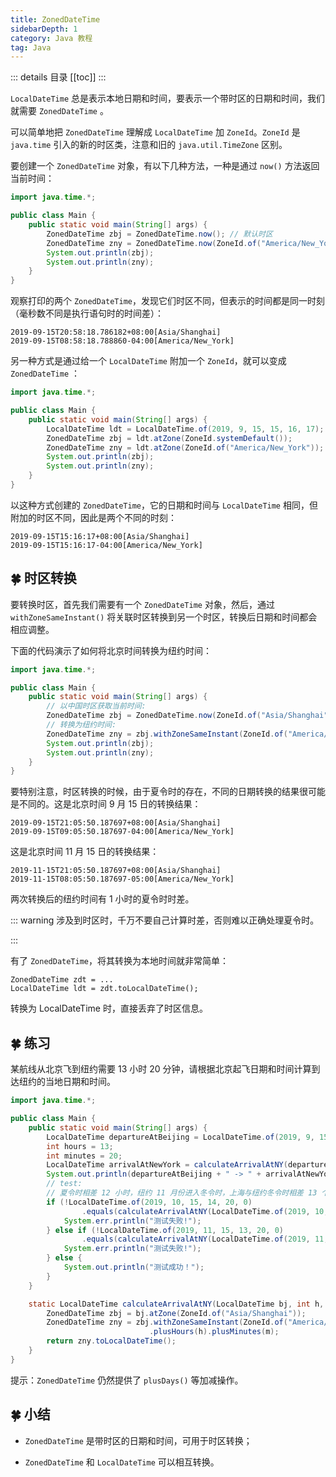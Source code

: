```yaml
---
title: ZonedDateTime
sidebarDepth: 1
category: Java 教程
tag: Java
---
```


::: details 目录
[[toc]]
:::

`LocalDateTime` 总是表示本地日期和时间，要表示一个带时区的日期和时间，我们就需要 `ZonedDateTime` 。

可以简单地把 `ZonedDateTime` 理解成 `LocalDateTime` 加 `ZoneId`。`ZoneId` 是 `java.time` 引入的新的时区类，注意和旧的 `java.util.TimeZone` 区别。

要创建一个 `ZonedDateTime` 对象，有以下几种方法，一种是通过 `now()` 方法返回当前时间：

```java
import java.time.*;

public class Main {
    public static void main(String[] args) {
        ZonedDateTime zbj = ZonedDateTime.now(); // 默认时区
        ZonedDateTime zny = ZonedDateTime.now(ZoneId.of("America/New_York")); // 用指定时区获取当前时间
        System.out.println(zbj);
        System.out.println(zny);
    }
}
```

观察打印的两个 `ZonedDateTime`，发现它们时区不同，但表示的时间都是同一时刻（毫秒数不同是执行语句时的时间差）：

```
2019-09-15T20:58:18.786182+08:00[Asia/Shanghai]
2019-09-15T08:58:18.788860-04:00[America/New_York]
```

另一种方式是通过给一个 `LocalDateTime` 附加一个 `ZoneId`，就可以变成 `ZonedDateTime` ：

```java
import java.time.*;

public class Main {
    public static void main(String[] args) {
        LocalDateTime ldt = LocalDateTime.of(2019, 9, 15, 15, 16, 17);
        ZonedDateTime zbj = ldt.atZone(ZoneId.systemDefault());
        ZonedDateTime zny = ldt.atZone(ZoneId.of("America/New_York"));
        System.out.println(zbj);
        System.out.println(zny);
    }
}
```

以这种方式创建的 `ZonedDateTime`，它的日期和时间与 `LocalDateTime` 相同，但附加的时区不同，因此是两个不同的时刻：

```
2019-09-15T15:16:17+08:00[Asia/Shanghai]
2019-09-15T15:16:17-04:00[America/New_York]
```

## 🍀 时区转换

要转换时区，首先我们需要有一个 `ZonedDateTime` 对象，然后，通过 `withZoneSameInstant()` 将关联时区转换到另一个时区，转换后日期和时间都会相应调整。

下面的代码演示了如何将北京时间转换为纽约时间：

```java
import java.time.*;

public class Main {
    public static void main(String[] args) {
        // 以中国时区获取当前时间:
        ZonedDateTime zbj = ZonedDateTime.now(ZoneId.of("Asia/Shanghai"));
        // 转换为纽约时间:
        ZonedDateTime zny = zbj.withZoneSameInstant(ZoneId.of("America/New_York"));
        System.out.println(zbj);
        System.out.println(zny);
    }
}
```

要特别注意，时区转换的时候，由于夏令时的存在，不同的日期转换的结果很可能是不同的。这是北京时间 9 月 15 日的转换结果：

```
2019-09-15T21:05:50.187697+08:00[Asia/Shanghai]
2019-09-15T09:05:50.187697-04:00[America/New_York]
```

这是北京时间 11 月 15 日的转换结果：

```
2019-11-15T21:05:50.187697+08:00[Asia/Shanghai]
2019-11-15T08:05:50.187697-05:00[America/New_York]
```

两次转换后的纽约时间有 1 小时的夏令时时差。

::: warning
涉及到时区时，千万不要自己计算时差，否则难以正确处理夏令时。

:::

有了 `ZonedDateTime`，将其转换为本地时间就非常简单：

```
ZonedDateTime zdt = ...
LocalDateTime ldt = zdt.toLocalDateTime();
```

转换为 LocalDateTime 时，直接丢弃了时区信息。

## 🍀 练习

某航线从北京飞到纽约需要 13 小时 20 分钟，请根据北京起飞日期和时间计算到达纽约的当地日期和时间。

```java
import java.time.*;

public class Main {
    public static void main(String[] args) {
        LocalDateTime departureAtBeijing = LocalDateTime.of(2019, 9, 15, 13, 0, 0);
        int hours = 13;
        int minutes = 20;
        LocalDateTime arrivalAtNewYork = calculateArrivalAtNY(departureAtBeijing, hours, minutes);
        System.out.println(departureAtBeijing + " -> " + arrivalAtNewYork);
        // test:
        // 夏令时相差 12 小时，纽约 11 月份进入冬令时，上海与纽约冬令时相差 13 个小时
        if (!LocalDateTime.of(2019, 10, 15, 14, 20, 0)
                .equals(calculateArrivalAtNY(LocalDateTime.of(2019, 10, 15, 13, 0, 0), 13, 20))) {
            System.err.println("测试失败!");
        } else if (!LocalDateTime.of(2019, 11, 15, 13, 20, 0)
                .equals(calculateArrivalAtNY(LocalDateTime.of(2019, 11, 15, 13, 0, 0), 13, 20))) {
            System.err.println("测试失败!");
        } else {
            System.out.println("测试成功！");
        }
    }

    static LocalDateTime calculateArrivalAtNY(LocalDateTime bj, int h, int m) {
        ZonedDateTime zbj = bj.atZone(ZoneId.of("Asia/Shanghai"));
        ZonedDateTime zny = zbj.withZoneSameInstant(ZoneId.of("America/New_York"))
                               .plusHours(h).plusMinutes(m);
        return zny.toLocalDateTime();
    }
}
```

提示：`ZonedDateTime` 仍然提供了 `plusDays()` 等加减操作。

## 🍀 小结

- `ZonedDateTime` 是带时区的日期和时间，可用于时区转换；

- `ZonedDateTime` 和 `LocalDateTime` 可以相互转换。
